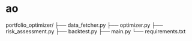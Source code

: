 # ao

portfolio_optimizer/
    ├── data_fetcher.py
    ├── optimizer.py
    ├── risk_assessment.py
    ├── backtest.py
    ├── main.py
    └── requirements.txt
